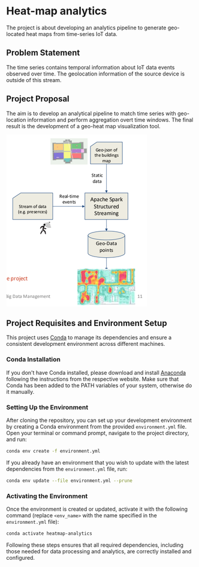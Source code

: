 # Heat-map analytics

The project is about developing an analytics pipeline to generate geo-located
heat maps from time-series IoT data.

## Problem Statement

The time series contains temporal
information about IoT data events observed
over time. The geolocation information of
the source device is outside of this stream.

## Project Proposal

The aim is to develop an analytical pipeline
to match time series with geo-location
information and perform aggregation overt
time windows. The final result is the
development of a geo-heat map visualization
tool.

![img.png](Images/Figure1.png)

## Project Requisites and Environment Setup

This project uses [Conda](https://docs.conda.io/en/latest/) to manage its dependencies and ensure a consistent
development environment across different machines.

### Conda Installation

If you don't have Conda installed, please download and install [Anaconda](https://www.anaconda.com/download) following
the instructions from the respective website.
Make sure that Conda has been added to the PATH variables of your system, otherwise do it manually.

### Setting Up the Environment

After cloning the repository, you can set up your development environment by creating a Conda environment from the
provided `environment.yml` file. Open your terminal or command prompt, navigate to the project directory, and run:

```bash
conda env create -f environment.yml
```

If you already have an environment that you wish to update with the latest dependencies from the `environment.yml` file,
run:

```bash
conda env update --file environment.yml --prune
```

### Activating the Environment

Once the environment is created or updated, activate it with the following command (replace `<env_name>` with the name
specified in the `environment.yml` file):

```bash
conda activate heatmap-analytics
```

Following these steps ensures that all required dependencies, including those needed for data processing and analytics,
are correctly installed and configured.